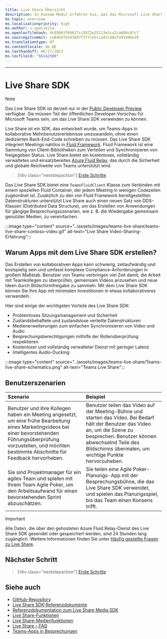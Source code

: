 ```yaml
---
title: Live Share Übersicht
description: In diesem Modul erfahren Sie, was das Microsoft Live Share SDK und seine Benutzerszenarien sind.
ms.topic: overview
ms.localizationpriority: high
ms.author: v-ypalikila
ms.openlocfilehash: dc05093f69627cc5872e25113e1ca2ca680c07c7
ms.sourcegitcommit: ca84b5fe5d3b97f377ce5cca41c48afa95496e28
ms.translationtype: HT
ms.contentlocale: de-DE
ms.lasthandoff: 06/17/2022
ms.locfileid: "66142500"
---
```

---

# <a name="live-share-sdk"></a>Live Share SDK

> [!Note]
> Das Live Share SDK ist derzeit nur in der [Public Developer Preview](../resources/dev-preview/developer-preview-intro.md) verfügbar. Sie müssen Teil der öffentlichen Developer-Vorschau für Microsoft Teams sein, um das Live Share SDK verwenden zu können.

Live Share ist ein SDK, das entwickelt wurde, um Teams-Apps in kollaborative Mehrbenutzererlebnisse umzuwandeln, ohne einen dedizierten Back-End-Code schreiben zu müssen. Das Live Share SDK integriert Meetings nahtlos in [Fluid Framework](https://fluidframework.com/). Fluid Framework ist eine Sammlung von Client-Bibliotheken zum Verteilen und Synchronisieren von freigegeben Status. Live Share bietet ein kostenloses, vollständig verwaltetes und einsatzbereites [Azure Fluid Relay](/azure/azure-fluid-relay/), das durch die Sicherheit und globale Reichweite von Teams unterstützt wird.

> [!div class="nextstepaction"]
> [Erste Schritte](teams-live-share-quick-start.md)

Das Live Share SDK bietet eine `TeamsFluidClient` Klasse zum Verbinden mit einem speziellen Fluid Container, der jedem Meeting in wenigen Codezeilen zugeordnet ist. Zusätzlich zu den von Fluid Framework bereitgestellten Datenstrukturen unterstützt Live Share auch einen neuen Satz von DDS-Klassen (Distributed Data Structure), um das Erstellen von Anwendungen für gängige Besprechungsszenarien, wie z. B. die Wiedergabe gemeinsam genutzter Medien, zu vereinfachen.

:::image type="content" source="../assets/images/teams-live-share/teams-live-share-contoso-video.gif" alt-text="Live Share Video-Sharing-Erfahrung":::

## <a name="why-build-apps-using-the-live-share-sdk"></a>Warum Apps mit dem Live Share SDK erstellen?

Das Erstellen von kollaborativen Apps kann schwierig, zeitaufwändig und kostspielig sein und umfasst komplexe Compliance-Anforderungen in großem Maßstab. Benutzer von Teams verbringen viel Zeit damit, die Arbeit mit Teamkollegen zu überprüfen, gemeinsam Videos anzusehen und neue Ideen durch Bildschirmfreigabe zu sammeln. Mit dem Live Share SDK können Sie Ihre App mit minimalen Investitionen in etwas kollaborativeres verwandeln.

Hier sind einige der wichtigsten Vorteile des Live Share SDK:

* Problemloses Sitzungsmanagement und Sicherheit
* Zustandsbehaftete und zustandslose verteilte Datenstrukturen
* Medienerweiterungen zum einfachen Synchronisieren von Video und Audio
* Besprechungsberechtigungen mithilfe der Rollenüberprüfung respektieren
* Kostenloser und vollständig verwalteter Dienst mit geringer Latenz
* Intelligentes Audio-Ducking

:::image type="content" source="../assets/images/teams-live-share/Teams-live-share-schematics.png" alt-text="Teams Live Share":::

## <a name="user-scenarios"></a>Benutzerszenarien

|Szenario|Beispiel|
| :------- | :--------------------- |
| Benutzer und ihre Kollegen haben ein Meeting angesetzt, um eine frühe Bearbeitung eines Marketingvideos bei einer bevorstehenden Führungsüberprüfung vorzustellen, und möchten bestimmte Abschnitte für Feedback hervorheben. | Benutzer teilen das Video auf der Meeting-Bühne und starten das Video. Bei Bedarf hält der Benutzer das Video an, um die Szene zu besprechen. Benutzer können abwechselnd Teile des Bildschirms übermalen, um wichtige Punkte hervorzuheben.|
| Sie sind Projektmanager für ein agiles Team und spielen mit Ihrem Team Agile Poker, um den Arbeitsaufwand für einen bevorstehenden Sprint abzuschätzen.| Sie teilen eine Agile Poker-Planungs-App mit der Besprechungsbühne, die das Live Share SDK verwendet, und spielen das Planungsspiel, bis das Team einen Konsens trifft.|

> [!IMPORTANT]
> Alle Daten, die über den gehosteten Azure Fluid Relay-Dienst des Live Share SDK gesendet oder gespeichert werden, sind 24 Stunden lang zugänglich. Weitere Informationen finden Sie unter [Häufig gestellte Fragen zu Live Share](teams-live-share-faq.md).

## <a name="next-step"></a>Nächster Schritt

> [!div class="nextstepaction"]
> [Erste Schritte](teams-live-share-quick-start.md)

## <a name="see-also"></a>Siehe auch

* [GitHub-Repository](https://github.com/microsoft/live-share-sdk)
* [Live Share SDK-Referenzdokumente](/javascript/api/@microsoft/live-share/)
* [Referenzdokumentation zum Live Share Media SDK](/javascript/api/@microsoft/live-share-media/)
* [Live Share-Funktionen](teams-live-share-capabilities.md)
* [Live Share-Medienfunktionen](teams-live-share-media-capabilities.md)
* [Live Share – FAQ](teams-live-share-faq.md)
* [Teams-Apps in Besprechungen](teams-apps-in-meetings.md)
